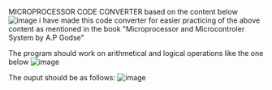   MICROPROCESSOR CODE CONVERTER
  based on the content below
  ![image](https://github.com/MosetiObadiah/MicroProcesor-Code-Converter/assets/124773540/6fa6a930-976f-4f0b-b16b-2be32842391e)
  i have made this code converter for easier practicing of the above content as mentioned in the book "Microprocessor and Microcontroler System by A.P Godse"

  The program should work on arithmetical and logical operations like the one below
  ![image](https://github.com/MosetiObadiah/MicroProcesor-Code-Converter/assets/124773540/901bb35d-d2a7-4a49-bb4b-bacbe13890c6)

  The ouput should be as follows:
  ![image](https://github.com/MosetiObadiah/MicroProcesor-Code-Converter/assets/124773540/c88872aa-87f9-435a-907d-60250dbe132b)

